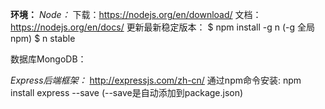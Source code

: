 
__环境：__
*Node：*
    下载：https://nodejs.org/en/download/
    文档：https://nodejs.org/en/docs/
    更新最新稳定版本：
        $ npm install -g n (-g 全局npm)
        $ n stable

数据库MongoDB：

    

*Express后端框架：*
    http://expressjs.com/zh-cn/
    通过npm命令安装: npm install express --save (--save是自动添加到package.json)
